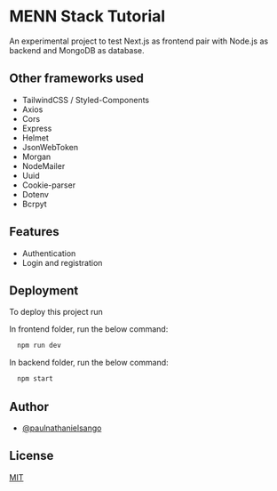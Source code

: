 
# MENN Stack Tutorial

An experimental project to test Next.js as frontend pair with Node.js as backend and MongoDB as database.

## Other frameworks used

- TailwindCSS / Styled-Components
- Axios
- Cors
- Express
- Helmet
- JsonWebToken
- Morgan
- NodeMailer
- Uuid
- Cookie-parser
- Dotenv
- Bcrpyt


## Features

- Authentication
- Login and registration


## Deployment

To deploy this project run

In frontend folder, run the below command:

```bash
  npm run dev
```


In backend folder, run the below command:

```bash
  npm start
```



## Author

- [@paulnathanielsango](https://github.com/paulnathanielsango)


## License

[MIT](https://choosealicense.com/licenses/mit/)

